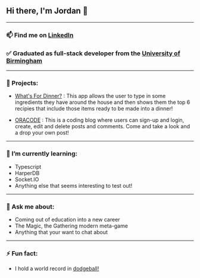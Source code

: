## Hi there, I'm Jordan 👋

***

### 📫 Find me on [LinkedIn](https://www.linkedin.com/in/jordan-gibbs-33b3a5265/)

### ✅ Graduated as full-stack developer from the [University of Birmingham](https://www.birmingham.ac.uk/postgraduate/courses/cpd/coding-boot-camp.aspx)

***

### 🔭 Projects:

- [What's For Dinner?](https://github.com/gibbo3433/What-s-For-Dinner-) : This app allows the user to type in some ingredients they have around the house and then shows them the top 6 recipies that include those items ready to be made into a dinner!

- [ORACODE](https://github.com/gibbo3433/coding-blog) : This is a coding blog where users can sign-up and login, create, edit and delete posts and comments. Come and take a look and a drop your own post!

***

### 🌱 I’m currently learning:

- Typescript
- HarperDB
- Socket.IO
- Anything else that seems interesting to test out!

***

### 💬 Ask me about:

- Coming out of education into a new career 
- The Magic, the Gathering modern meta-game
- Anything that your want to chat about

***

### ⚡ Fun fact:

- I hold a world record in [dodgeball!](https://sportstraider.wordpress.com/2013/01/10/more-photos-from-the-dodgeball-world-record-event/) 



<!--
**gibbo3433/gibbo3433** is a ✨ _special_ ✨ repository because its `README.md` (this file) appears on your GitHub profile.

Here are some ideas to get you started:

- 🔭 I’m currently working on ...
- 🌱 I’m currently learning ...
- 👯 I’m looking to collaborate on ...
- 🤔 I’m looking for help with ...
- 💬 Ask me about ...
- 📫 How to reach me: ...
- 😄 Pronouns: ...
- ⚡ Fun fact: ...
-->
